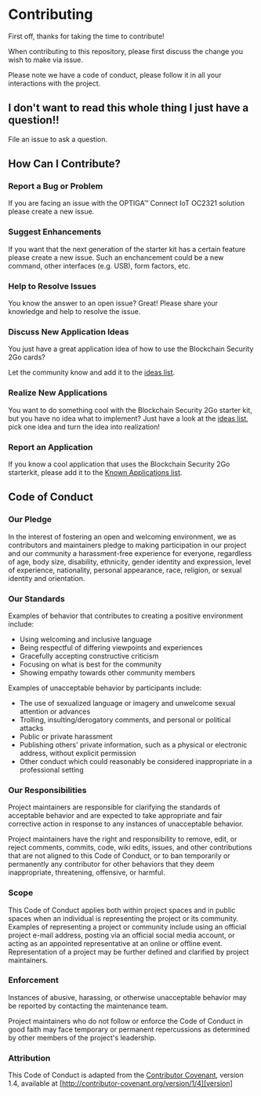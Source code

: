 # Contributing
First off, thanks for taking the time to contribute!

When contributing to this repository, please first discuss the change you wish to make via issue. 

Please note we have a code of conduct, please follow it in all your interactions with the project.

## I don't want to read this whole thing I just have a question!!
File an issue to ask a question. 

## How Can I Contribute?
### Report a Bug or Problem
If you are facing an issue with the OPTIGA™ Connect IoT OC2321 solution please create a new issue.

### Suggest Enhancements
If you want that the next generation of the starter kit has a certain feature please create a new issue. Such an enchancement could be a new command, other interfaces (e.g. USB), form factors, etc.

### Help to Resolve Issues
You know the answer to an open issue? Great! Please share your knowledge and help to resolve the issue.

### Discuss New Application Ideas
You just have a great application idea of how to use the Blockchain Security 2Go cards?
<!--Discuss it in the reddit channel [BlockS2Go](https://www.reddit.com/r/BlockS2Go/) and/or -->
Let the community know and add it to the [ideas list](new_application_ideas.md). 

### Realize New Applications
You want to do something cool with the Blockchain Security 2Go starter kit, but you have no idea what to implement? Just have a look at the [ideas list](new_application_ideas.md), pick one idea and turn the idea into realization!

### Report an Application 
If you know a cool application that uses the Blockchain Security 2Go starterkit, please add it to the [Known Applications list](known_applications.md). 

## Code of Conduct

### Our Pledge

In the interest of fostering an open and welcoming environment, we as
contributors and maintainers pledge to making participation in our project and
our community a harassment-free experience for everyone, regardless of age, body
size, disability, ethnicity, gender identity and expression, level of experience,
nationality, personal appearance, race, religion, or sexual identity and
orientation.

### Our Standards

Examples of behavior that contributes to creating a positive environment
include:

* Using welcoming and inclusive language
* Being respectful of differing viewpoints and experiences
* Gracefully accepting constructive criticism
* Focusing on what is best for the community
* Showing empathy towards other community members

Examples of unacceptable behavior by participants include:

* The use of sexualized language or imagery and unwelcome sexual attention or
advances
* Trolling, insulting/derogatory comments, and personal or political attacks
* Public or private harassment
* Publishing others' private information, such as a physical or electronic
  address, without explicit permission
* Other conduct which could reasonably be considered inappropriate in a
  professional setting

### Our Responsibilities

Project maintainers are responsible for clarifying the standards of acceptable
behavior and are expected to take appropriate and fair corrective action in
response to any instances of unacceptable behavior.

Project maintainers have the right and responsibility to remove, edit, or
reject comments, commits, code, wiki edits, issues, and other contributions
that are not aligned to this Code of Conduct, or to ban temporarily or
permanently any contributor for other behaviors that they deem inappropriate,
threatening, offensive, or harmful.

### Scope

This Code of Conduct applies both within project spaces and in public spaces
when an individual is representing the project or its community. Examples of
representing a project or community include using an official project e-mail
address, posting via an official social media account, or acting as an appointed
representative at an online or offline event. Representation of a project may be
further defined and clarified by project maintainers.

### Enforcement

Instances of abusive, harassing, or otherwise unacceptable behavior may be
reported by contacting the maintenance team.

Project maintainers who do not follow or enforce the Code of Conduct in good
faith may face temporary or permanent repercussions as determined by other
members of the project's leadership.

### Attribution

This Code of Conduct is adapted from the [Contributor Covenant][homepage], version 1.4,
available at [http://contributor-covenant.org/version/1/4][version]

[homepage]: http://contributor-covenant.org
[version]: http://contributor-covenant.org/version/1/4/
